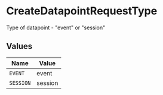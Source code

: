 # CreateDatapointRequestType

Type of datapoint - "event" or "session"


## Values

| Name      | Value     |
| --------- | --------- |
| `EVENT`   | event     |
| `SESSION` | session   |